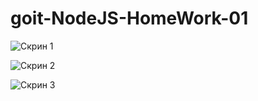 # goit-NodeJS-HomeWork-01

![Скрин 1](https://github.com/sl24/goit-NodeJS-HomeWork-01/raw/01-basics-module/img/01-node-basics-module-1.png)

![Скрин 2](https://github.com/sl24/goit-NodeJS-HomeWork-01/raw/01-basics-module/img/01-node-basics-module-2.png)

![Скрин 3](https://github.com/sl24/goit-NodeJS-HomeWork-01/raw/01-basics-module/img/01-node-basics-module-3.png)​
